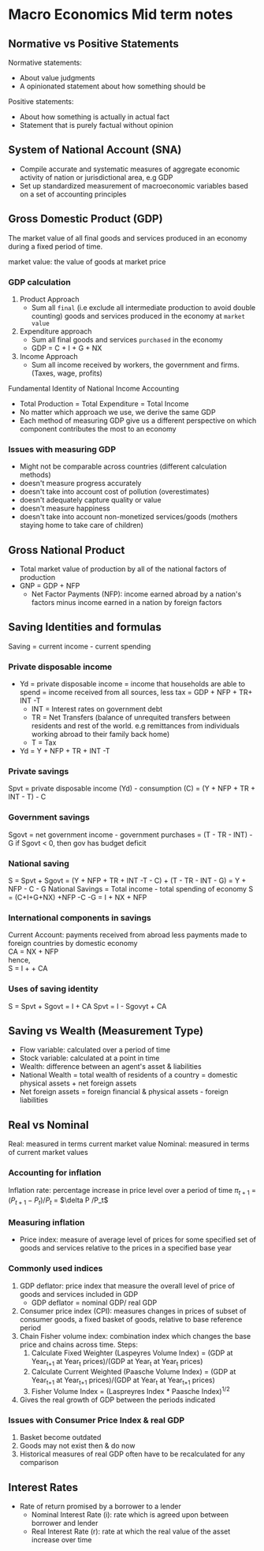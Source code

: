 # Macro Economics Mid term notes

## Normative vs Positive Statements

Normative statements:
- About value judgments
- A opinionated statement about how something should be

Positive statements:
- About how something is actually in actual fact
- Statement that is purely factual without opinion

## System of National Account (SNA)
- Compile accurate and systematic measures of aggregate economic activity of nation or jurisdictional area, e.g GDP
- Set up standardized measurement of macroeconomic variables based on a set of accounting principles

## Gross Domestic Product (GDP)
The market value of all final goods and services produced in an economy during a fixed period of time.

market value: the value of goods at market price

### GDP calculation
1. Product Approach
    - Sum all `final` (i.e exclude all intermediate production to avoid double counting) goods and services produced in the economy at `market value`
2. Expenditure approach
    - Sum all final goods and services `purchased` in the economy 
    - GDP = C + I + G + NX
3. Income Approach
    - Sum all income received by workers, the government and firms. (Taxes, wage, profits)

Fundamental Identity of National Income Accounting
- Total Production = Total Expenditure = Total Income
- No matter which approach we use, we derive the same GDP
- Each method of measuring GDP give us a different perspective on which component contributes the most to an economy

### Issues with measuring GDP
- Might not be comparable across countries (different calculation methods)
- doesn't measure progress accurately
- doesn't take into account cost of pollution (overestimates)
- doesn't adequately capture quality or value
- doesn't measure happiness
- doesn't take into account non-monetized services/goods (mothers staying home to take care of children)

## Gross National Product
- Total market value of production by all of the national factors of production
- GNP = GDP + NFP
    - Net Factor Payments (NFP): income earned abroad by a nation's factors minus income earned in a nation by foreign factors

## Saving Identities and formulas
Saving = current income - current spending
### Private disposable income
- Yd = private disposable income = income that households are able to spend = income received from all sources, less tax = GDP + NFP + TR+ INT -T
    - INT = Interest rates on government debt
    - TR = Net Transfers (balance of unrequited transfers between residents and rest of the world. e.g remittances from individuals working abroad to their family back home)
    - T = Tax
- Yd = Y + NFP + TR + INT -T
### Private savings
Spvt = private disposable income (Yd) - consumption (C) = (Y + NFP + TR + INT - T) - C
### Government savings
Sgovt = net government income - government purchases = (T - TR - INT) - G
if Sgovt < 0, then gov has budget deficit
### National saving
S = Spvt + Sgovt =  (Y + NFP + TR + INT -T - C) + (T - TR - INT - G) = Y + NFP - C - G
National Savings =  Total income - total spending of economy
S = (C+I+G+NX) +NFP -C -G = I + NX + NFP
### International components in savings
Current Account: payments received from abroad less payments made to foreign countries by domestic economy  
CA = NX + NFP  
hence,  
S = I + + CA
### Uses of saving identity
S =  Spvt + Sgovt = I + CA
Spvt = I - Sgovyt + CA

## Saving vs Wealth (Measurement Type)
- Flow variable: calculated over a period of time  
- Stock variable: calculated at a point in time  
- Wealth: difference between an agent's asset & liabilities  
- National Wealth = total wealth of residents of a country =  domestic physical assets + net foreign assets
- Net foreign assets = foreign financial & physical assets - foreign liabilities 

## Real vs Nominal
Real: measured in terms current market value
Nominal: measured in terms of current market values

### Accounting for inflation
Inflation rate: percentage increase in price level over a period of time
$\pi_{t+1}$ = $(P_{t+1}-P_t)$/$P_t$ = $\delta P $/$P_t$
### Measuring inflation
- Price index: measure of average level of prices for some specified set of goods and services relative to the prices in a specified base year
### Commonly used indices
1. GDP deflator: price index that measure the overall level of price of goods and services included in GDP
    - GDP deflator =  nominal GDP/ real GDP
2. Consumer price index (CPI): measures changes in prices of subset of consumer goods, a fixed basket of goods, relative to base reference period
3. Chain Fisher volume index: combination index which changes the base price and chains across time.
    Steps:
    1. Calculate Fixed Weighter (Laspeyres Volume Index) = (GDP at Year<sub>t+1</sub> at Year<sub>t</sub> prices)/(GDP at Year<sub>t</sub> at Year<sub>t</sub> prices)
    2. Calculate Current Weighted (Paasche Volume Index) = (GDP at Year<sub>t+1</sub> at Year<sub>t+1</sub> prices)/(GDP at Year<sub>t</sub> at Year<sub>t+1</sub> prices)
    3. Fisher Volume Index = (Laspreyres Index * Paasche Index)<sup>1/2</sup>
4. Gives the real growth of GDP between the periods indicated

### Issues with Consumer Price Index & real GDP
1. Basket become outdated
2.  Goods may not exist then & do now
3. Historical measures of real GDP often have to be recalculated for any comparison

## Interest Rates
- Rate of return promised by a borrower to a lender
    - Nominal Interest Rate (i): rate which is agreed upon between borrower and lender
    - Real Interest Rate (r): rate at which the real value of the asset increase over time
